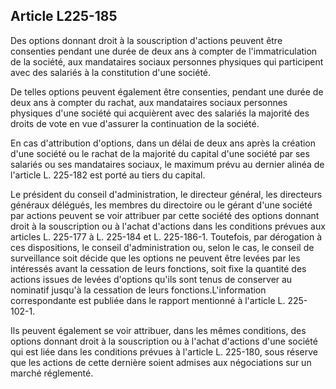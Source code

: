 Article L225-185
----
Des options donnant droit à la souscription d'actions peuvent être consenties
pendant une durée de deux ans à compter de l'immatriculation de la société, aux
mandataires sociaux personnes physiques qui participent avec des salariés à la
constitution d'une société.

De telles options peuvent également être consenties, pendant une durée de deux
ans à compter du rachat, aux mandataires sociaux personnes physiques d'une
société qui acquièrent avec des salariés la majorité des droits de vote en vue
d'assurer la continuation de la société.

En cas d'attribution d'options, dans un délai de deux ans après la création
d'une société ou le rachat de la majorité du capital d'une société par ses
salariés ou ses mandataires sociaux, le maximum prévu au dernier alinéa de
l'article L. 225-182 est porté au tiers du capital.

Le président du conseil d'administration, le directeur général, les directeurs
généraux délégués, les membres du directoire ou le gérant d'une société par
actions peuvent se voir attribuer par cette société des options donnant droit à
la souscription ou à l'achat d'actions dans les conditions prévues aux articles
L. 225-177 à L. 225-184 et L. 225-186-1. Toutefois, par dérogation à ces
dispositions, le conseil d'administration ou, selon le cas, le conseil de
surveillance soit décide que les options ne peuvent être levées par les
intéressés avant la cessation de leurs fonctions, soit fixe la quantité des
actions issues de levées d'options qu'ils sont tenus de conserver au nominatif
jusqu'à la cessation de leurs fonctions.L'information correspondante est publiée
dans le rapport mentionné à l'article L. 225-102-1.

Ils peuvent également se voir attribuer, dans les mêmes conditions, des options
donnant droit à la souscription ou à l'achat d'actions d'une société qui est
liée dans les conditions prévues à l'article L. 225-180, sous réserve que les
actions de cette dernière soient admises aux négociations sur un marché
réglementé.
